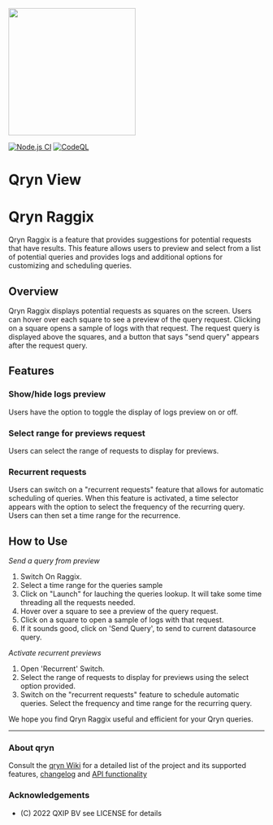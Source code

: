 <a href="https://qryn.cloud" target="_blank"><img src='https://user-images.githubusercontent.com/1423657/218816262-e0e8d7ad-44d0-4a7d-9497-0d383ed78b83.png' width=250></a>

[![Node.js CI](https://github.com/metrico/cloki-view/actions/workflows/npm_build_test.yml/badge.svg)](https://github.com/metrico/cloki-view/actions/workflows/npm_build_test.yml)
[![CodeQL](https://github.com/metrico/cloki-view/actions/workflows/codeql-scanner.yml/badge.svg)](https://github.com/metrico/cloki-view/actions/workflows/codeql-scanner.yml)

# Qryn View


# Qryn Raggix

Qryn Raggix  is a feature that provides suggestions for potential requests that have results. This feature allows users to preview and select from a list of potential queries and provides logs and additional options for customizing and scheduling queries.

## Overview

Qryn Raggix displays potential requests as squares on the screen. Users can hover over each square to see a preview of the query request. Clicking on a square opens a sample of logs with that request. The request query is displayed above the squares, and a button that says "send query" appears after the request query.

## Features

### Show/hide logs preview

Users have the option to toggle the display of logs preview on or off.

### Select range for previews request

Users can select the range of requests to display for previews.

### Recurrent requests

Users can switch on a "recurrent requests" feature that allows for automatic scheduling of queries. When this feature is activated, a time selector appears with the option to select the frequency of the recurring query. Users can then set a time range for the recurrence.

## How to Use
_Send a query from preview_

1. Switch On Raggix.
2. Select a time range for the queries sample
3. Click on "Launch" for lauching the queries lookup. It will take some time threading all the requests needed.
4. Hover over a square to see a preview of the query request.
5. Click on a square to open a sample of logs with that request.
6. If it sounds good, click on 'Send Query', to send to current datasource query.

_Activate recurrent previews_

1. Open 'Recurrent' Switch.
1. Select the range of requests to display for previews using the select option provided.
2. Switch on the "recurrent requests" feature to schedule automatic queries. Select the frequency and time range for the recurring query.

We hope you find Qryn Raggix useful and efficient for your Qryn queries.

---

### About qryn

Consult the [qryn Wiki](https://github.com/metrico/qryn/wiki/LogQL-Supported-Queries) for a detailed list of the project and its supported features, [changelog](https://github.com/metrico/qryn/wiki/Changelog) and [API functionality](https://github.com/metrico/qryn/wiki/HTTP-API)

### Acknowledgements
- (C) 2022 QXIP BV see LICENSE for details

[^1]: qryn is not affiliated or endorsed by Grafana Labs or ClickHouse Inc. All rights belong to their respective owners.
[^2]: qryn-view is part of the qryn project, licensed under the AGPLv3 LICENSE by QXIP BV

